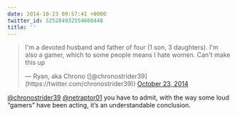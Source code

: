 ```yaml
---
date: 2014-10-23 09:57:41 +0000
twitter_id: 525284932554600448
title: ''
---
```


<blockquote class="twitter-tweet"><p lang="en" dir="ltr">I&#39;m a devoted husband and father of four (1 son, 3 daughters). I&#39;m also a gamer, which to some people means I hate women. Can&#39;t make this up</p>&mdash; Ryan, aka Chrono ([@chronostrider39](https://twitter.com/chronostrider39)) <a href="https://twitter.com/chronostrider39/status/525085205422682112?ref_src=twsrc%5Etfw">October 23, 2014</a></blockquote>
<script async src="https://platform.twitter.com/widgets.js" charset="utf-8"></script>

[@chronostrider39](https://twitter.com/chronostrider39) [@netraptor01](https://twitter.com/netraptor01) you have to admit, with the way some loud “gamers” have been acting, it’s an understandable conclusion.
